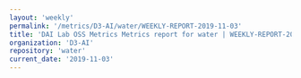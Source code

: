 ```yaml
---
layout: 'weekly'
permalink: '/metrics/D3-AI/water/WEEKLY-REPORT-2019-11-03'
title: 'DAI Lab OSS Metrics Metrics report for water | WEEKLY-REPORT-2019-11-03'
organization: 'D3-AI'
repository: 'water'
current_date: '2019-11-03'
---
```

